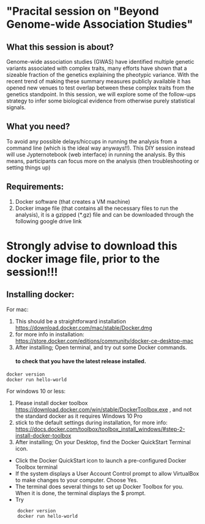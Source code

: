 # "Pracital session on "Beyond Genome-wide Association Studies"
## What this session is about?
Genome-wide association studies (GWAS) have identified multiple genetic variants  associated with complex traits, many efforts have shown that a sizeable fraction of the genetics explaining the pheotypic variance. With the recent trend of making these summary measures publicly available it has opened new venues to test overlap between these complex traits from the genetics standpoint. In this session, we will explore some of the follow-ups strategy to infer some biological evidence from otherwise purely statistical signals. 
## What you need?
To avoid any possible delays/hiccups in running the analysis from a command line (which is the ideal way anyways!!). 
This DIY session instead will use Jypternotebook (web interface) in running the analysis. By this means, participants can focus more on the analysis (then troubleshooting or setting things up)  
## Requirements:
1. Docker software (that creates a VM machine)
2. Docker image file (that contains all the necessary files to run the analysis), it is a gzipped (*.gz) file and can be downloaded through the following google drive link
# Strongly advise to download this docker image file, prior to the session!!!

## Installing docker:
For mac:
1. This should be a straightforward installation https://download.docker.com/mac/stable/Docker.dmg
2. for more info in installation: https://store.docker.com/editions/community/docker-ce-desktop-mac
3. After installing;
Open terminal, and try out some Docker commands.
    #### to check that you have the latest release installed.
 ```
 docker version 
 docker run hello-world 
```
For windows 10 or less:
1. Please install docker toolbox https://download.docker.com/win/stable/DockerToolbox.exe , and not the standard docker as it requires Windows 10 Pro
2. stick to the default settings during installation, for more info: https://docs.docker.com/toolbox/toolbox_install_windows/#step-2-install-docker-toolbox
3. After installing;
On your Desktop, find the Docker QuickStart Terminal icon.
-   Click the Docker QuickStart icon to launch a pre-configured Docker Toolbox terminal
-   If the system displays a User Account Control prompt to allow VirtualBox to make changes to your computer. Choose Yes.
-   The terminal does several things to set up Docker Toolbox for you. When it is done, the terminal displays the $ prompt.
-   Try
```
    docker version 
    docker run hello-world 
```

